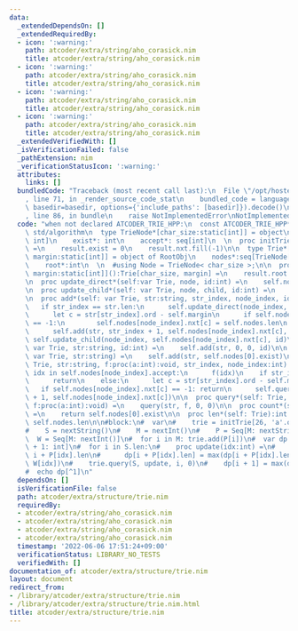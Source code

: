 ```yaml
---
data:
  _extendedDependsOn: []
  _extendedRequiredBy:
  - icon: ':warning:'
    path: atcoder/extra/string/aho_corasick.nim
    title: atcoder/extra/string/aho_corasick.nim
  - icon: ':warning:'
    path: atcoder/extra/string/aho_corasick.nim
    title: atcoder/extra/string/aho_corasick.nim
  - icon: ':warning:'
    path: atcoder/extra/string/aho_corasick.nim
    title: atcoder/extra/string/aho_corasick.nim
  - icon: ':warning:'
    path: atcoder/extra/string/aho_corasick.nim
    title: atcoder/extra/string/aho_corasick.nim
  _extendedVerifiedWith: []
  _isVerificationFailed: false
  _pathExtension: nim
  _verificationStatusIcon: ':warning:'
  attributes:
    links: []
  bundledCode: "Traceback (most recent call last):\n  File \"/opt/hostedtoolcache/Python/3.10.4/x64/lib/python3.10/site-packages/onlinejudge_verify/documentation/build.py\"\
    , line 71, in _render_source_code_stat\n    bundled_code = language.bundle(stat.path,\
    \ basedir=basedir, options={'include_paths': [basedir]}).decode()\n  File \"/opt/hostedtoolcache/Python/3.10.4/x64/lib/python3.10/site-packages/onlinejudge_verify/languages/nim.py\"\
    , line 86, in bundle\n    raise NotImplementedError\nNotImplementedError\n"
  code: "when not declared ATCODER_TRIE_HPP:\n  const ATCODER_TRIE_HPP* = 1\n  import\
    \ std/algorithm\n  type TrieNode*[char_size:static[int]] = object\n    nxt*: array[char_size,\
    \ int]\n    exist*: int\n    accept*: seq[int]\n  \n  proc initTrieNode*[char_size:static[int]]():TrieNode[char_size]\
    \ =\n    result.exist = 0\n    result.nxt.fill(-1)\n\n  type Trie*[char_size,\
    \ margin:static[int]] = object of RootObj\n    nodes*:seq[TrieNode[char_size]]\n\
    \    root*:int\n  \n  #using Node = TrieNode< char_size >;\n\n  proc initTrie*[char_size,\
    \ margin:static[int]]():Trie[char_size, margin] =\n    result.root = 0\n    result.nodes.add(initTrieNode[char_size]())\n\
    \n  proc update_direct*(self:var Trie, node, id:int) =\n    self.nodes[node].accept.add(id)\n\
    \n  proc update_child*(self: var Trie, node, child, id:int) =\n    self.nodes[node].exist.inc\n\
    \n  proc add*(self: var Trie, str:string, str_index, node_index, id:int) =\n \
    \   if str_index == str.len:\n      self.update_direct(node_index, id)\n    else:\n\
    \      let c = str[str_index].ord - self.margin\n      if self.nodes[node_index].nxt[c]\
    \ == -1:\n        self.nodes[node_index].nxt[c] = self.nodes.len\n        self.nodes.add(initTrieNode[self.char_size]());\n\
    \      self.add(str, str_index + 1, self.nodes[node_index].nxt[c], id)\n     \
    \ self.update_child(node_index, self.nodes[node_index].nxt[c], id)\n\n  proc add*(self:\
    \ var Trie, str:string, id:int) =\n    self.add(str, 0, 0, id)\n\n  proc add*(self:\
    \ var Trie, str:string) =\n    self.add(str, self.nodes[0].exist)\n\n  proc query*(self:\
    \ Trie, str:string, f:proc(a:int):void, str_index, node_index:int) =\n    for\
    \ idx in self.nodes[node_index].accept:\n      f(idx)\n    if str_index == str.len:\n\
    \      return\n    else:\n      let c = str[str_index].ord - self.margin\n   \
    \   if self.nodes[node_index].nxt[c] == -1: return\n      self.query(str, f, str_index\
    \ + 1, self.nodes[node_index].nxt[c])\n\n  proc query*(self: Trie, str:string,\
    \ f:proc(a:int):void) =\n    query(str, f, 0, 0)\n\n  proc count*(self: Trie):int\
    \ =\n    return self.nodes[0].exist\n\n  proc len*(self: Trie):int =\n    return\
    \ self.nodes.len\n\n#block:\n#  var\n#    trie = initTrie[26, 'a'.ord]()\n#  let\n\
    #    S = nextString()\n#    M = nextInt()\n#    P = Seq[M: nextString()]\n#  \
    \  W = Seq[M: nextInt()]\n#  for i in M: trie.add(P[i])\n#  var dp = Seq[S.len\
    \ + 1: int]\n#  for i in S.len:\n#    proc update(idx:int) =\n#      debug dp.len,\
    \ i + P[idx].len\n#      dp[i + P[idx].len] = max(dp[i + P[idx].len], dp[i] +\
    \ W[idx])\n#    trie.query(S, update, i, 0)\n#    dp[i + 1] = max(dp[i + 1], dp[i])\n\
    #  echo dp[^1]\n"
  dependsOn: []
  isVerificationFile: false
  path: atcoder/extra/structure/trie.nim
  requiredBy:
  - atcoder/extra/string/aho_corasick.nim
  - atcoder/extra/string/aho_corasick.nim
  - atcoder/extra/string/aho_corasick.nim
  - atcoder/extra/string/aho_corasick.nim
  timestamp: '2022-06-06 17:51:24+09:00'
  verificationStatus: LIBRARY_NO_TESTS
  verifiedWith: []
documentation_of: atcoder/extra/structure/trie.nim
layout: document
redirect_from:
- /library/atcoder/extra/structure/trie.nim
- /library/atcoder/extra/structure/trie.nim.html
title: atcoder/extra/structure/trie.nim
---
```

